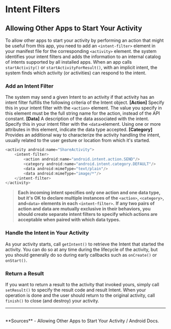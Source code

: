 # Intent Filters
## Allowing Other Apps to Start Your Activity
To allow other apps to start your activity by performing an action that might be useful from this app, you need to add an `<intent-filter>` element in your manifest file for the corresponding `<activity>` element.
the system identifies your intent filters and adds the information to an internal catalog of intents supported by all installed apps. When an app calls `startActivity()` or `startActivityForResult()`, with an implicit intent, the system finds which activity (or activities) can respond to the intent.
### Add an Intent Filter
The system may send a given Intent to an activity if that activity has an intent filter fulfills the following criteria of the Intent object.
**[Action]**
Specify this in your intent filter with the `<action>` element. The value you specify in this element must be the full string name for the action, instead of the API constant.
**[Data]**
A description of the data associated with the intent.
Specify this in your intent filter with the `<data>`element. Using one or more attributes in this element, indicate the data type accepted.
**[Category]**
Provides an additional way to characterize the activity handling the intent, usually related to the user gesture or location from which it's started.
```java
<activity android:name="ShareActivity">
    <intent-filter>
        <action android:name="android.intent.action.SEND"/>
        <category android:name="android.intent.category.DEFAULT"/>
        <data android:mimeType="text/plain"/>
        <data android:mimeType="image/*"/>
    </intent-filter>
</activity>
```
> **Each incoming intent specifies only one action and one data type, but it's OK to declare multiple instances of the `<action>`, `<category>`, and`<data>` elements in each `<intent-filter>`.**
> **If any two pairs of action and data are mutually exclusive in their behaviors, you should create separate intent filters to specify which actions are acceptable when paired with which data types.**
### Handle the Intent in Your Activity
As your activity starts, call `getIntent()` to retrieve the Intent that started the activity. You can do so at any time during the lifecycle of the activity, but you should generally do so during early callbacks such as `onCreate()` or `onStart()`.
### Return a Result
If you want to return a result to the activity that invoked yours, simply call `setResult()` to specify the result code and result Intent. When your operation is done and the user should return to the original activity, call `finish()` to close (and destroy) your activity.
<hr>
<br>
**Sources**
- Allowing Other Apps to Start Your Activity / Android Docs.
